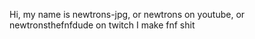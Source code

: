 Hi, my name is newtrons-jpg, or newtrons on youtube, or newtronsthefnfdude on twitch
I make fnf shit
